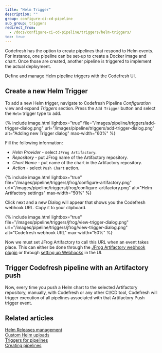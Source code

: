 ```yaml
---
title: "Helm Trigger"
description: ""
group: configure-ci-cd-pipeline
sub_group: triggers
redirect_from:
  - /docs/configure-ci-cd-pipeline/triggers/helm-triggers/
toc: true
---
```


Codefresh has the option to create pipelines that respond to Helm events. For instance, one pipeline can be set-up to create a Docker image and chart. Once those are created, another pipeline is triggered to implement the actual deployment.  

Define and manage Helm pipeline triggers with the Codefresh UI.

## Create a new Helm Trigger

To add a new Helm trigger, navigate to Codefresh Pipeline *Configuration* view and expand *Triggers* section. Press the `Add Trigger` button and select the `Helm` trigger type to add.

{% include image.html
lightbox="true"
file="/images/pipeline/triggers/add-trigger-dialog.png"
url="/images/pipeline/triggers/add-trigger-dialog.png"
alt="Adding new Trigger dialog"
max-width="60%"
%}

Fill the following information:
* *Helm Provider* - select `JFrog Artifactory`.
* *Repository* - put JFrog name of the Artifactory repository.
* *Chart Name* - put name of the chart in the Artifactory repository.
* *Action* - select `Push Chart` action.

{% include image.html
lightbox="true"
file="/images/pipeline/triggers/jfrog/configure-artifactory.png"
url="/images/pipeline/triggers/jfrog/configure-artifactory.png"
alt="Helm Artifactory settings"
max-width="50%"
%}

Click next and a new Dialog will appear that shows you the Codefresh webhook URL. Copy it to your clipboard. 


{% include image.html
lightbox="true"
file="/images/pipeline/triggers/jfrog/view-trigger-dialog.png"
url="/images/pipeline/triggers/jfrog/view-trigger-dialog.png"
alt="Codefresh webhook URL"
max-width="50%"
%}

Now we must set JFrog Artifactory to call this URL when an event takes place. This can either be done through the [JFrog Artifactory webhook plugin]({{site.baseurl}}/docs/pipelines/triggers/jfrog-triggers/) or through [setting up Webhooks](https://www.jfrog.com/confluence/display/JFROG/Webhooks) in the UI.

## Trigger Codefresh pipeline with an Artifactory push

Now, every time you push a Helm chart to the selected Artifactory repository, manually, with Codefresh or any other CI/CD tool, Codefresh will trigger execution of all pipelines associated with that Artifactory Push trigger event.


## Related articles
[Helm Releases management](https://codefresh.io/docs/docs/new-helm/helm-releases-management/)  
[Custom Helm uploads](https://codefresh.io/docs/docs/new-helm/custom-helm-uploads/)  
[Triggers for pipelines]({{site.baseurl}}/docs/pipelines/triggers)  
[Creating pipelines]({{site.baseurl}}/docs/pipelines/pipelines/)  
